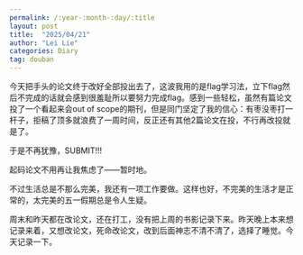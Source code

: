 ```yaml
---
permalink: /:year-:month-:day/:title
layout: post
title:  "2025/04/21"
author: "Lei Lie"
categories: Diary
tag: douban
---
```


今天把手头的论文终于改好全部投出去了，这波我用的是flag学习法，立下flag然后不完成的话就会感到很羞耻所以要努力完成flag。感到一些轻松，虽然有篇论文投了一个看起来会out of scope的期刊，但是同门坚定了我的信心：有枣没枣打一杆子，拒稿了顶多就浪费了一周时间，反正还有其他2篇论文在投，不行再改投就是了。

于是不再犹豫，SUBMIT!!!

起码论文不用再让我焦虑了——暂时地。

不过生活总是不那么完美，我还有一项工作要做。这样也好，不完美的生活才是正常的，太完美的五一假期总是令人生疑。

周末和昨天都在改论文，还在打工，没有把上周的书影记录下来。昨天晚上本来想记录来着，又想改论文，死命改论文，改到后面神志不清不清了，选择了睡觉。今天记录一下。